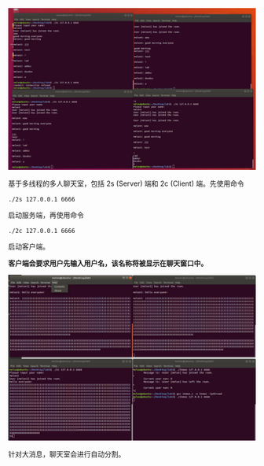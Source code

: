 <img src="pics\2.png" alt="image-20220528103111551" style="zoom:80%;" />

基于多线程的多人聊天室，包括 2s (Server) 端和 2c (Client) 端。先使用命令

```shell
./2s 127.0.0.1 6666
```

启动服务端，再使用命令

```shell
./2c 127.0.0.1 6666
```

启动客户端。

**客户端会要求用户先输入用户名，该名称将被显示在聊天窗口中。**

![image-20220528134433691](pics\2-1.png)

针对大消息，聊天室会进行自动分割。